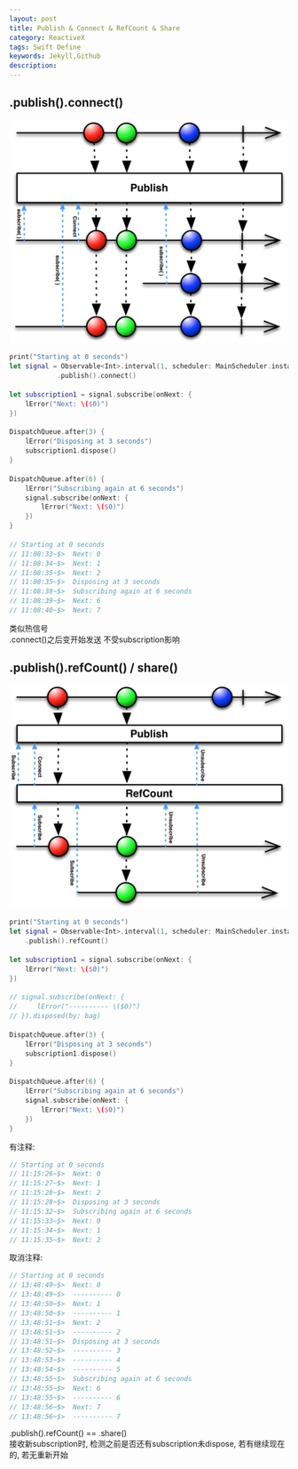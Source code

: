 ```yaml
---  
layout: post  
title: Publish & Connect & RefCount & Share  
category: ReactiveX  
tags: Swift Define  
keywords: Jekyll,Github  
description: 
---  
```


## .publish().connect()  
![](/assets/postAssets/2017/15014813930719.webp) 

```swift  
print("Starting at 0 seconds")  
let signal = Observable<Int>.interval(1, scheduler: MainScheduler.instance)  
            .publish().connect()  

let subscription1 = signal.subscribe(onNext: {  
    lError("Next: \($0)")  
})  

DispatchQueue.after(3) {  
    lError("Disposing at 3 seconds")  
    subscription1.dispose()  
}  

DispatchQueue.after(6) {  
    lError("Subscribing again at 6 seconds")  
    signal.subscribe(onNext: {  
        lError("Next: \($0)")  
    })  
}  

// Starting at 0 seconds  
// 11:08:33~$>  Next: 0 
// 11:08:34~$>  Next: 1 
// 11:08:35~$>  Next: 2 
// 11:08:35~$>  Disposing at 3 seconds 
// 11:08:38~$>  Subscribing again at 6 seconds 
// 11:08:39~$>  Next: 6 
// 11:08:40~$>  Next: 7 
```  
类似热信号  
.connect()之后变开始发送 不受subscription影响  

## .publish().refCount() / share()  
![](/assets/postAssets/2017/15014813513821.webp)  

```swift  
print("Starting at 0 seconds")  
let signal = Observable<Int>.interval(1, scheduler: MainScheduler.instance)  
    .publish().refCount()  

let subscription1 = signal.subscribe(onNext: {  
    lError("Next: \($0)")  
})  

// signal.subscribe(onNext: {  
//     lError("---------- \($0)")  
// }).disposed(by: bag)  

DispatchQueue.after(3) {  
    lError("Disposing at 3 seconds")  
    subscription1.dispose()  
}  

DispatchQueue.after(6) {  
    lError("Subscribing again at 6 seconds")  
    signal.subscribe(onNext: {  
        lError("Next: \($0)")  
    })  
}  
```  

有注释:  
```swift  
// Starting at 0 seconds  
// 11:15:26~$>  Next: 0 
// 11:15:27~$>  Next: 1 
// 11:15:28~$>  Next: 2 
// 11:15:28~$>  Disposing at 3 seconds 
// 11:15:32~$>  Subscribing again at 6 seconds 
// 11:15:33~$>  Next: 0 
// 11:15:34~$>  Next: 1 
// 11:15:35~$>  Next: 2 
```  

取消注释:  
```swift  
// Starting at 0 seconds  
// 13:48:49~$>  Next: 0 
// 13:48:49~$>  ---------- 0 
// 13:48:50~$>  Next: 1 
// 13:48:50~$>  ---------- 1 
// 13:48:51~$>  Next: 2 
// 13:48:51~$>  ---------- 2 
// 13:48:51~$>  Disposing at 3 seconds 
// 13:48:52~$>  ---------- 3 
// 13:48:53~$>  ---------- 4 
// 13:48:54~$>  ---------- 5 
// 13:48:55~$>  Subscribing again at 6 seconds 
// 13:48:55~$>  Next: 6 
// 13:48:55~$>  ---------- 6 
// 13:48:56~$>  Next: 7 
// 13:48:56~$>  ---------- 7 
```  

.publish().refCount() == .share()  
接收新subscription时, 检测之前是否还有subscription未dispose, 若有继续现在的, 若无重新开始  

